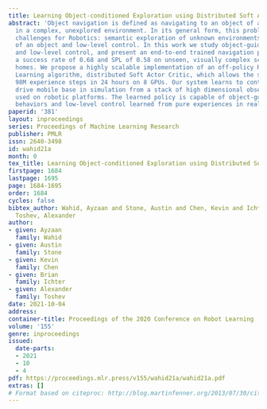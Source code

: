 ```yaml
---
title: Learning Object-conditioned Exploration using Distributed Soft Actor Critic
abstract: 'Object navigation is defined as navigating to an object of a given label
  in a complex, unexplored environment. In its general form, this problem poses several
  challenges for Robotics: semantic exploration of unknown environments in search
  of an object and low-level control. In this work we study object-guided exploration
  and low-level control, and present an end-to-end trained navigation policy achieving
  a success rate of 0.68 and SPL of 0.58 on unseen, visually complex scans of real
  homes. We propose a highly scalable implementation of an off-policy Reinforcement
  Learning algorithm, distributed Soft Actor Critic, which allows the system to utilize
  98M experience steps in 24 hours on 8 GPUs. Our system learns to control a differential
  drive mobile base in simulation from a stack of high dimensional observations commonly
  used on robotic platforms. The learned policy is capable of object-guided exploratory
  behaviors and low-level control learned from pure experiences in realistic environments.'
paperid: '381'
layout: inproceedings
series: Proceedings of Machine Learning Research
publisher: PMLR
issn: 2640-3498
id: wahid21a
month: 0
tex_title: Learning Object-conditioned Exploration using Distributed Soft Actor Critic
firstpage: 1684
lastpage: 1695
page: 1684-1695
order: 1684
cycles: false
bibtex_author: Wahid, Ayzaan and Stone, Austin and Chen, Kevin and Ichter, Brian and
  Toshev, Alexander
author:
- given: Ayzaan
  family: Wahid
- given: Austin
  family: Stone
- given: Kevin
  family: Chen
- given: Brian
  family: Ichter
- given: Alexander
  family: Toshev
date: 2021-10-04
address:
container-title: Proceedings of the 2020 Conference on Robot Learning
volume: '155'
genre: inproceedings
issued:
  date-parts:
  - 2021
  - 10
  - 4
pdf: https://proceedings.mlr.press/v155/wahid21a/wahid21a.pdf
extras: []
# Format based on citeproc: http://blog.martinfenner.org/2013/07/30/citeproc-yaml-for-bibliographies/
---
```

